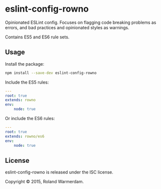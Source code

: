 # eslint-config-rowno

Opinionated ESLint config. Focuses on flagging code breaking problems as errors, and bad practices and opinionated styles as warnings.

Contains ES5 and ES6 rule sets.


Usage
-----

Install the package:
```bash
npm install --save-dev eslint-config-rowno
```

Include the ES5 rules:
```yaml
---
root: true
extends: rowno
env:
    node: true
```

Or include the ES6 rules:
```yaml
---
root: true
extends: rowno/es6
env:
    node: true
```


License
-------
eslint-config-rowno is released under the ISC license.

Copyright © 2015, Roland Warmerdam.
